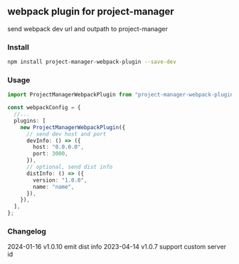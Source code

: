 ## webpack plugin for project-manager

send webpack dev url and outpath to project-manager

### Install

```bash
npm install project-manager-webpack-plugin --save-dev
```

### Usage

```ts
import ProjectManagerWebpackPlugin from "project-manager-webpack-plugin";

const webpackConfig = {
  //...
  plugins: [
    new ProjectManagerWebpackPlugin({
      // send dev host and port
      devInfo: () => ({
        host: "0.0.0.0",
        port: 3000,
      }),
      // optional, send dist info
      distInfo: () => ({
        version: "1.0.0",
        name: "name",
      }),
    }),
  ],
};
```

### Changelog

2024-01-16 v1.0.10 emit dist info
2023-04-14 v1.0.7 support custom server id
